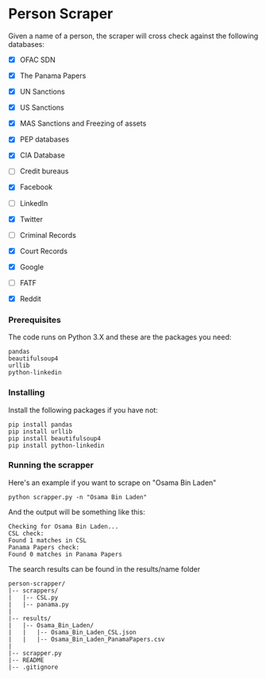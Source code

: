 # Person Scraper

Given a name of a person, the scraper will cross check against the following databases:

- [X] OFAC SDN
- [X] The Panama Papers
- [X] UN Sanctions
- [X] US Sanctions
- [X] MAS Sanctions and Freezing of assets
- [X] PEP databases
- [X] CIA Database
- [ ] Credit bureaus
- [X] Facebook
- [ ] LinkedIn
- [X] Twitter
- [ ] Criminal Records
- [X] Court Records
- [X] Google
- [ ] FATF
- [X] Reddit



### Prerequisites

The code runs on Python 3.X and these are the packages you need:

```
pandas
beautifulsoup4
urllib
python-linkedin
```

### Installing

Install the following packages if you have not:

```
pip install pandas
pip install urllib
pip install beautifulsoup4
pip install python-linkedin
```


### Running the scrapper

Here's an example if you want to scrape on "Osama Bin Laden"

```
python scrapper.py -n "Osama Bin Laden"
```

And the output will be something like this:
```
Checking for Osama Bin Laden...
CSL check:
Found 1 matches in CSL
Panama Papers check:
Found 0 matches in Panama Papers
```

The search results can be found in the results/name folder
```
person-scrapper/
|-- scrappers/
|   |-- CSL.py
|   |-- panama.py
|
|-- results/
|   |-- Osama_Bin_Laden/
|   |   |-- Osama_Bin_Laden_CSL.json
|   |   |-- Osama_Bin_Laden_PanamaPapers.csv
|
|-- scrapper.py
|-- README
|-- .gitignore
